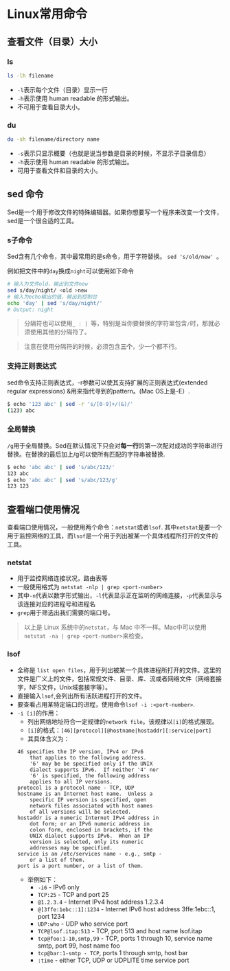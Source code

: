 # Linux常用命令

## 查看文件（目录）大小

### ls
```bash
ls -lh filename 
```
* `-l`表示每个文件（目录）显示一行
* `-h`表示使用 human readable 的形式输出。
* 不可用于查看目录大小。

### du
```bash
du -sh filename/directory name
```
* `-s`表示只显示概要（也就是说当参数是目录的时候，不显示子目录信息）
* `-h`表示使用 human readable 的形式输出。
* 可用于查看文件和目录的大小。


## sed 命令
Sed是一个用于修改文件的特殊编辑器。如果你想要写一个程序来改变一个文件，sed是一个很合适的工具。

### s子命令
Sed含有几个命令，其中最常用的是s命令，用于字符替换。 `sed 's/old/new' `。

例如把文件中的`day`换成`night`可以使用如下命令

```bash
# 输入为文件old，输出到文件new
sed s/day/night/ <old >new 
# 输入为echo输出的值，输出到控制台
echo 'day' | sed 's/day/night/'
# Output: night
```

> 分隔符也可以使用`_ : | `等，特别是当你要替换的字符里包含`/`时，那就必须使用其他的分隔符了。

> 注意在使用分隔符的时候，必须包含**三个**，少一个都不行。

### 支持正则表达式
sed命令支持正则表达式，-r参数可以使其支持扩展的正则表达式(extended regular expressions)
&用来指代寻到的pattern。(Mac OS上是-E）.
```bash
$ echo '123 abc' | sed -r 's/[0-9]+/(&)/'
(123) abc
```

### 全局替换
`/g`用于全局替换。Sed在默认情况下只会对**每一行**的第一次配对成功的字符串进行替换。在替换的最后加上/g可以使所有匹配的字符串被替换.
```bash
$ echo 'abc abc' | sed 's/abc/123/'
123 abc
$ echo 'abc abc' | sed 's/abc/123/g'
123 123
```

## 查看端口使用情况
查看端口使用情况，一般使用两个命令：`netstat`或者`lsof`. 其中`netstat`是要一个用于监控网络的工具，而`lsof`是一个用于列出被某一个具体线程所打开的文件的工具。

### netstat
* 用于监控网络连接状况，路由表等
* 一般使用格式为 `netstat -nlp | grep <port-number>`
* 其中`-n`代表以数字形式输出，`-l`代表显示正在监听的网络连接，`-p`代表显示与该连接对应的进程号和进程名
* `grep`用于筛选出我们需要的端口号。
> 以上是 Linux 系统中的`netstat`，与 Mac 中不一样。Mac中可以使用`netstat -na | grep <port-number>`来检查。

### lsof
* 全称是 `list open files`，用于列出被某一个具体进程所打开的文件。这里的文件是广义上的文件，包括常规文件、目录、库、流或者网络文件（网络套接字，NFS文件，Unix域套接字等）。
* 直接输入`lsof`,会列出所有活跃进程打开的文件。
* 要查看占用某特定端口的进程，使用命令`lsof -i :<port-number>`.
* `-i [i]`的作用：
    * 列出网络地址符合一定规律的`network file`。该规律以`[i]`的格式展现。
    * `[i]`的格式：`[46][protocol][@hostname|hostaddr][:service|port]`
    * 其具体含义为：
    ```
    46 specifies the IP version, IPv4 or IPv6
        that applies to the following address.
        '6' may be be specified only if the UNIX
        dialect supports IPv6.  If neither '4' nor
        '6' is specified, the following address
        applies to all IP versions.
    protocol is a protocol name - TCP, UDP
    hostname is an Internet host name.  Unless a
        specific IP version is specified, open
        network files associated with host names
        of all versions will be selected.
    hostaddr is a numeric Internet IPv4 address in
        dot form; or an IPv6 numeric address in
        colon form, enclosed in brackets, if the
        UNIX dialect supports IPv6.  When an IP
        version is selected, only its numeric
        addresses may be specified.
    service is an /etc/services name - e.g., smtp -
        or a list of them.
    port is a port number, or a list of them.
    ```
    * 举例如下：
        * `-i6` - IPv6 only
        * `TCP:25` - TCP and port 25
        * `@1.2.3.4` - Internet IPv4 host address 1.2.3.4
        * `@[3ffe:1ebc::1]:1234` - Internet IPv6 host address 3ffe:1ebc::1, port 1234
        * `UDP:who` - UDP who service port
        * `TCP@lsof.itap:513` - TCP, port 513 and host name lsof.itap
        * `tcp@foo:1-10,smtp,99` - TCP, ports 1 through 10, service name smtp, port 99, host name foo
        * `tcp@bar:1-smtp - TCP`, ports 1 through smtp, host bar
        * `:time` - either TCP, UDP or UDPLITE time service port